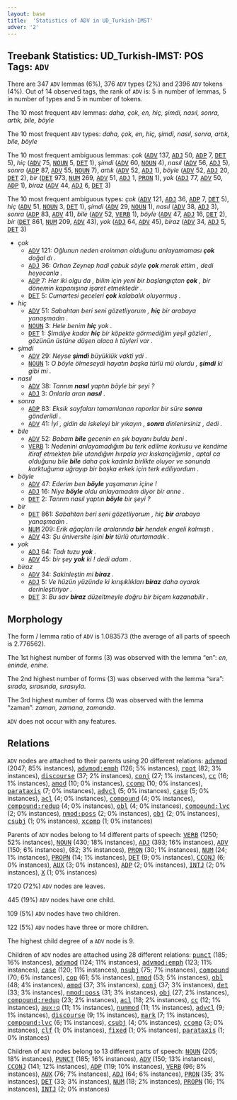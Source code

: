 ```yaml
---
layout: base
title:  'Statistics of ADV in UD_Turkish-IMST'
udver: '2'
---
```


## Treebank Statistics: UD_Turkish-IMST: POS Tags: `ADV`

There are 347 `ADV` lemmas (6%), 376 `ADV` types (2%) and 2396 `ADV` tokens (4%).
Out of 14 observed tags, the rank of `ADV` is: 5 in number of lemmas, 5 in number of types and 5 in number of tokens.

The 10 most frequent `ADV` lemmas: <em>daha, çok, en, hiç, şimdi, nasıl, sonra, artık, bile, böyle</em>

The 10 most frequent `ADV` types:  <em>daha, çok, en, hiç, şimdi, nasıl, sonra, artık, bile, böyle</em>

The 10 most frequent ambiguous lemmas: <em>çok</em> (<tt><a href="tr_imst-pos-ADV.html">ADV</a></tt> 137, <tt><a href="tr_imst-pos-ADJ.html">ADJ</a></tt> 50, <tt><a href="tr_imst-pos-ADP.html">ADP</a></tt> 7, <tt><a href="tr_imst-pos-DET.html">DET</a></tt> 5), <em>hiç</em> (<tt><a href="tr_imst-pos-ADV.html">ADV</a></tt> 75, <tt><a href="tr_imst-pos-NOUN.html">NOUN</a></tt> 5, <tt><a href="tr_imst-pos-DET.html">DET</a></tt> 1), <em>şimdi</em> (<tt><a href="tr_imst-pos-ADV.html">ADV</a></tt> 60, <tt><a href="tr_imst-pos-NOUN.html">NOUN</a></tt> 4), <em>nasıl</em> (<tt><a href="tr_imst-pos-ADV.html">ADV</a></tt> 56, <tt><a href="tr_imst-pos-ADJ.html">ADJ</a></tt> 5), <em>sonra</em> (<tt><a href="tr_imst-pos-ADP.html">ADP</a></tt> 87, <tt><a href="tr_imst-pos-ADV.html">ADV</a></tt> 55, <tt><a href="tr_imst-pos-NOUN.html">NOUN</a></tt> 7), <em>artık</em> (<tt><a href="tr_imst-pos-ADV.html">ADV</a></tt> 52, <tt><a href="tr_imst-pos-ADJ.html">ADJ</a></tt> 1), <em>böyle</em> (<tt><a href="tr_imst-pos-ADV.html">ADV</a></tt> 52, <tt><a href="tr_imst-pos-ADJ.html">ADJ</a></tt> 20, <tt><a href="tr_imst-pos-DET.html">DET</a></tt> 2), <em>bir</em> (<tt><a href="tr_imst-pos-DET.html">DET</a></tt> 973, <tt><a href="tr_imst-pos-NUM.html">NUM</a></tt> 269, <tt><a href="tr_imst-pos-ADV.html">ADV</a></tt> 51, <tt><a href="tr_imst-pos-ADJ.html">ADJ</a></tt> 1, <tt><a href="tr_imst-pos-PRON.html">PRON</a></tt> 1), <em>yok</em> (<tt><a href="tr_imst-pos-ADJ.html">ADJ</a></tt> 77, <tt><a href="tr_imst-pos-ADV.html">ADV</a></tt> 50, <tt><a href="tr_imst-pos-ADP.html">ADP</a></tt> 1), <em>biraz</em> (<tt><a href="tr_imst-pos-ADV.html">ADV</a></tt> 44, <tt><a href="tr_imst-pos-ADJ.html">ADJ</a></tt> 6, <tt><a href="tr_imst-pos-DET.html">DET</a></tt> 3)

The 10 most frequent ambiguous types:  <em>çok</em> (<tt><a href="tr_imst-pos-ADV.html">ADV</a></tt> 121, <tt><a href="tr_imst-pos-ADJ.html">ADJ</a></tt> 36, <tt><a href="tr_imst-pos-ADP.html">ADP</a></tt> 7, <tt><a href="tr_imst-pos-DET.html">DET</a></tt> 5), <em>hiç</em> (<tt><a href="tr_imst-pos-ADV.html">ADV</a></tt> 51, <tt><a href="tr_imst-pos-NOUN.html">NOUN</a></tt> 3, <tt><a href="tr_imst-pos-DET.html">DET</a></tt> 1), <em>şimdi</em> (<tt><a href="tr_imst-pos-ADV.html">ADV</a></tt> 29, <tt><a href="tr_imst-pos-NOUN.html">NOUN</a></tt> 1), <em>nasıl</em> (<tt><a href="tr_imst-pos-ADV.html">ADV</a></tt> 38, <tt><a href="tr_imst-pos-ADJ.html">ADJ</a></tt> 3), <em>sonra</em> (<tt><a href="tr_imst-pos-ADP.html">ADP</a></tt> 83, <tt><a href="tr_imst-pos-ADV.html">ADV</a></tt> 41), <em>bile</em> (<tt><a href="tr_imst-pos-ADV.html">ADV</a></tt> 52, <tt><a href="tr_imst-pos-VERB.html">VERB</a></tt> 1), <em>böyle</em> (<tt><a href="tr_imst-pos-ADV.html">ADV</a></tt> 47, <tt><a href="tr_imst-pos-ADJ.html">ADJ</a></tt> 16, <tt><a href="tr_imst-pos-DET.html">DET</a></tt> 2), <em>bir</em> (<tt><a href="tr_imst-pos-DET.html">DET</a></tt> 861, <tt><a href="tr_imst-pos-NUM.html">NUM</a></tt> 209, <tt><a href="tr_imst-pos-ADV.html">ADV</a></tt> 43), <em>yok</em> (<tt><a href="tr_imst-pos-ADJ.html">ADJ</a></tt> 64, <tt><a href="tr_imst-pos-ADV.html">ADV</a></tt> 45), <em>biraz</em> (<tt><a href="tr_imst-pos-ADV.html">ADV</a></tt> 34, <tt><a href="tr_imst-pos-ADJ.html">ADJ</a></tt> 5, <tt><a href="tr_imst-pos-DET.html">DET</a></tt> 3)


* <em>çok</em>
  * <tt><a href="tr_imst-pos-ADV.html">ADV</a></tt> 121: <em>Oğlunun neden eroinman olduğunu anlayamaması <b>çok</b> doğal dı .</em>
  * <tt><a href="tr_imst-pos-ADJ.html">ADJ</a></tt> 36: <em>Orhan Zeynep hadi çabuk söyle <b>çok</b> merak ettim , dedi heyecanla .</em>
  * <tt><a href="tr_imst-pos-ADP.html">ADP</a></tt> 7: <em>Her iki olgu da , bilim için yeni bir başlangıçtan <b>çok</b> , bir dönemin kapanışına işaret etmektedir .</em>
  * <tt><a href="tr_imst-pos-DET.html">DET</a></tt> 5: <em>Cumartesi geceleri <b>çok</b> kalabalık oluyormuş .</em>
* <em>hiç</em>
  * <tt><a href="tr_imst-pos-ADV.html">ADV</a></tt> 51: <em>Sabahtan beri seni gözetliyorum , <b>hiç</b> bir arabaya yanaşmadın .</em>
  * <tt><a href="tr_imst-pos-NOUN.html">NOUN</a></tt> 3: <em>Hele benim <b>hiç</b> yok .</em>
  * <tt><a href="tr_imst-pos-DET.html">DET</a></tt> 1: <em>Şimdiye kadar <b>hiç</b> bir köpekte görmediğim yeşil gözleri , gözünün üstüne düşen alaca lı tüyleri var .</em>
* <em>şimdi</em>
  * <tt><a href="tr_imst-pos-ADV.html">ADV</a></tt> 29: <em>Neyse <b>şimdi</b> büyüklük vakti ydi .</em>
  * <tt><a href="tr_imst-pos-NOUN.html">NOUN</a></tt> 1: <em>O böyle ölmeseydi hayatın başka türlü mü olurdu , <b>şimdi</b> ki gibi mi .</em>
* <em>nasıl</em>
  * <tt><a href="tr_imst-pos-ADV.html">ADV</a></tt> 38: <em>Tanrım <b>nasıl</b> yaptın böyle bir şeyi ?</em>
  * <tt><a href="tr_imst-pos-ADJ.html">ADJ</a></tt> 3: <em>Onlarla aran <b>nasıl</b> .</em>
* <em>sonra</em>
  * <tt><a href="tr_imst-pos-ADP.html">ADP</a></tt> 83: <em>Eksik sayfaları tamamlanan raporlar bir süre <b>sonra</b> gönderildi .</em>
  * <tt><a href="tr_imst-pos-ADV.html">ADV</a></tt> 41: <em>İyi , gidin de iskeleyi bir yıkayın , <b>sonra</b> dinlenirsiniz , dedi .</em>
* <em>bile</em>
  * <tt><a href="tr_imst-pos-ADV.html">ADV</a></tt> 52: <em>Babam <b>bile</b> gecenin en şık bayanı buldu beni .</em>
  * <tt><a href="tr_imst-pos-VERB.html">VERB</a></tt> 1: <em>Nedenini anlayamadığım bu terk edilme korkusu ve kendime itiraf etmekten bile utandığım hırpala yıcı kıskançlığımla , aptal ca olduğunu bile <b>bile</b> daha çok kadınla birlikte oluyor ve sonunda korktuğuma uğrayıp bir başka erkek için terk ediliyordum .</em>
* <em>böyle</em>
  * <tt><a href="tr_imst-pos-ADV.html">ADV</a></tt> 47: <em>Ederim ben <b>böyle</b> yaşamanın içine !</em>
  * <tt><a href="tr_imst-pos-ADJ.html">ADJ</a></tt> 16: <em>Niye <b>böyle</b> oldu anlayamadım diyor bir anne .</em>
  * <tt><a href="tr_imst-pos-DET.html">DET</a></tt> 2: <em>Tanrım nasıl yaptın <b>böyle</b> bir şeyi ?</em>
* <em>bir</em>
  * <tt><a href="tr_imst-pos-DET.html">DET</a></tt> 861: <em>Sabahtan beri seni gözetliyorum , hiç <b>bir</b> arabaya yanaşmadın .</em>
  * <tt><a href="tr_imst-pos-NUM.html">NUM</a></tt> 209: <em>Erik ağaçları ile aralarında <b>bir</b> hendek engeli kalmıştı .</em>
  * <tt><a href="tr_imst-pos-ADV.html">ADV</a></tt> 43: <em>Şu üniversite işini <b>bir</b> türlü oturtamadık .</em>
* <em>yok</em>
  * <tt><a href="tr_imst-pos-ADJ.html">ADJ</a></tt> 64: <em>Tadı tuzu <b>yok</b> .</em>
  * <tt><a href="tr_imst-pos-ADV.html">ADV</a></tt> 45: <em>bir şey <b>yok</b> ki ! dedi adam .</em>
* <em>biraz</em>
  * <tt><a href="tr_imst-pos-ADV.html">ADV</a></tt> 34: <em>Sakinleştin mi <b>biraz</b> .</em>
  * <tt><a href="tr_imst-pos-ADJ.html">ADJ</a></tt> 5: <em>Ve hüzün yüzünde ki kırışıklıkları <b>biraz</b> daha oyarak derinleştiriyor .</em>
  * <tt><a href="tr_imst-pos-DET.html">DET</a></tt> 3: <em>Bu sav <b>biraz</b> düzeltmeyle doğru bir biçem kazanabilir .</em>

## Morphology

The form / lemma ratio of `ADV` is 1.083573 (the average of all parts of speech is 2.776562).

The 1st highest number of forms (3) was observed with the lemma “en”: <em>en, eninde, enine</em>.

The 2nd highest number of forms (3) was observed with the lemma “sıra”: <em>sırada, sırasında, sırasıyla</em>.

The 3rd highest number of forms (3) was observed with the lemma “zaman”: <em>zaman, zamana, zamanda</em>.

`ADV` does not occur with any features.


## Relations

`ADV` nodes are attached to their parents using 20 different relations: <tt><a href="tr_imst-dep-advmod.html">advmod</a></tt> (2047; 85% instances), <tt><a href="tr_imst-dep-advmod-emph.html">advmod:emph</a></tt> (126; 5% instances), <tt><a href="tr_imst-dep-root.html">root</a></tt> (82; 3% instances), <tt><a href="tr_imst-dep-discourse.html">discourse</a></tt> (37; 2% instances), <tt><a href="tr_imst-dep-conj.html">conj</a></tt> (27; 1% instances), <tt><a href="tr_imst-dep-cc.html">cc</a></tt> (16; 1% instances), <tt><a href="tr_imst-dep-amod.html">amod</a></tt> (10; 0% instances), <tt><a href="tr_imst-dep-ccomp.html">ccomp</a></tt> (10; 0% instances), <tt><a href="tr_imst-dep-parataxis.html">parataxis</a></tt> (7; 0% instances), <tt><a href="tr_imst-dep-advcl.html">advcl</a></tt> (5; 0% instances), <tt><a href="tr_imst-dep-case.html">case</a></tt> (5; 0% instances), <tt><a href="tr_imst-dep-acl.html">acl</a></tt> (4; 0% instances), <tt><a href="tr_imst-dep-compound.html">compound</a></tt> (4; 0% instances), <tt><a href="tr_imst-dep-compound-redup.html">compound:redup</a></tt> (4; 0% instances), <tt><a href="tr_imst-dep-obl.html">obl</a></tt> (4; 0% instances), <tt><a href="tr_imst-dep-compound-lvc.html">compound:lvc</a></tt> (2; 0% instances), <tt><a href="tr_imst-dep-nmod-poss.html">nmod:poss</a></tt> (2; 0% instances), <tt><a href="tr_imst-dep-obj.html">obj</a></tt> (2; 0% instances), <tt><a href="tr_imst-dep-csubj.html">csubj</a></tt> (1; 0% instances), <tt><a href="tr_imst-dep-xcomp.html">xcomp</a></tt> (1; 0% instances)

Parents of `ADV` nodes belong to 14 different parts of speech: <tt><a href="tr_imst-pos-VERB.html">VERB</a></tt> (1250; 52% instances), <tt><a href="tr_imst-pos-NOUN.html">NOUN</a></tt> (430; 18% instances), <tt><a href="tr_imst-pos-ADJ.html">ADJ</a></tt> (393; 16% instances), <tt><a href="tr_imst-pos-ADV.html">ADV</a></tt> (150; 6% instances),  (82; 3% instances), <tt><a href="tr_imst-pos-PRON.html">PRON</a></tt> (30; 1% instances), <tt><a href="tr_imst-pos-NUM.html">NUM</a></tt> (24; 1% instances), <tt><a href="tr_imst-pos-PROPN.html">PROPN</a></tt> (14; 1% instances), <tt><a href="tr_imst-pos-DET.html">DET</a></tt> (9; 0% instances), <tt><a href="tr_imst-pos-CCONJ.html">CCONJ</a></tt> (6; 0% instances), <tt><a href="tr_imst-pos-AUX.html">AUX</a></tt> (3; 0% instances), <tt><a href="tr_imst-pos-ADP.html">ADP</a></tt> (2; 0% instances), <tt><a href="tr_imst-pos-INTJ.html">INTJ</a></tt> (2; 0% instances), <tt><a href="tr_imst-pos-X.html">X</a></tt> (1; 0% instances)

1720 (72%) `ADV` nodes are leaves.

445 (19%) `ADV` nodes have one child.

109 (5%) `ADV` nodes have two children.

122 (5%) `ADV` nodes have three or more children.

The highest child degree of a `ADV` node is 9.

Children of `ADV` nodes are attached using 28 different relations: <tt><a href="tr_imst-dep-punct.html">punct</a></tt> (185; 16% instances), <tt><a href="tr_imst-dep-advmod.html">advmod</a></tt> (124; 11% instances), <tt><a href="tr_imst-dep-advmod-emph.html">advmod:emph</a></tt> (123; 11% instances), <tt><a href="tr_imst-dep-case.html">case</a></tt> (120; 11% instances), <tt><a href="tr_imst-dep-nsubj.html">nsubj</a></tt> (75; 7% instances), <tt><a href="tr_imst-dep-compound.html">compound</a></tt> (70; 6% instances), <tt><a href="tr_imst-dep-cop.html">cop</a></tt> (61; 5% instances), <tt><a href="tr_imst-dep-nmod.html">nmod</a></tt> (53; 5% instances), <tt><a href="tr_imst-dep-obl.html">obl</a></tt> (48; 4% instances), <tt><a href="tr_imst-dep-amod.html">amod</a></tt> (37; 3% instances), <tt><a href="tr_imst-dep-conj.html">conj</a></tt> (37; 3% instances), <tt><a href="tr_imst-dep-det.html">det</a></tt> (33; 3% instances), <tt><a href="tr_imst-dep-nmod-poss.html">nmod:poss</a></tt> (31; 3% instances), <tt><a href="tr_imst-dep-obj.html">obj</a></tt> (27; 2% instances), <tt><a href="tr_imst-dep-compound-redup.html">compound:redup</a></tt> (23; 2% instances), <tt><a href="tr_imst-dep-acl.html">acl</a></tt> (18; 2% instances), <tt><a href="tr_imst-dep-cc.html">cc</a></tt> (12; 1% instances), <tt><a href="tr_imst-dep-aux-q.html">aux:q</a></tt> (11; 1% instances), <tt><a href="tr_imst-dep-nummod.html">nummod</a></tt> (11; 1% instances), <tt><a href="tr_imst-dep-advcl.html">advcl</a></tt> (9; 1% instances), <tt><a href="tr_imst-dep-discourse.html">discourse</a></tt> (9; 1% instances), <tt><a href="tr_imst-dep-mark.html">mark</a></tt> (7; 1% instances), <tt><a href="tr_imst-dep-compound-lvc.html">compound:lvc</a></tt> (6; 1% instances), <tt><a href="tr_imst-dep-csubj.html">csubj</a></tt> (4; 0% instances), <tt><a href="tr_imst-dep-ccomp.html">ccomp</a></tt> (3; 0% instances), <tt><a href="tr_imst-dep-clf.html">clf</a></tt> (1; 0% instances), <tt><a href="tr_imst-dep-fixed.html">fixed</a></tt> (1; 0% instances), <tt><a href="tr_imst-dep-parataxis.html">parataxis</a></tt> (1; 0% instances)

Children of `ADV` nodes belong to 13 different parts of speech: <tt><a href="tr_imst-pos-NOUN.html">NOUN</a></tt> (205; 18% instances), <tt><a href="tr_imst-pos-PUNCT.html">PUNCT</a></tt> (185; 16% instances), <tt><a href="tr_imst-pos-ADV.html">ADV</a></tt> (150; 13% instances), <tt><a href="tr_imst-pos-CCONJ.html">CCONJ</a></tt> (141; 12% instances), <tt><a href="tr_imst-pos-ADP.html">ADP</a></tt> (119; 10% instances), <tt><a href="tr_imst-pos-VERB.html">VERB</a></tt> (96; 8% instances), <tt><a href="tr_imst-pos-AUX.html">AUX</a></tt> (76; 7% instances), <tt><a href="tr_imst-pos-ADJ.html">ADJ</a></tt> (64; 6% instances), <tt><a href="tr_imst-pos-PRON.html">PRON</a></tt> (35; 3% instances), <tt><a href="tr_imst-pos-DET.html">DET</a></tt> (33; 3% instances), <tt><a href="tr_imst-pos-NUM.html">NUM</a></tt> (18; 2% instances), <tt><a href="tr_imst-pos-PROPN.html">PROPN</a></tt> (16; 1% instances), <tt><a href="tr_imst-pos-INTJ.html">INTJ</a></tt> (2; 0% instances)

